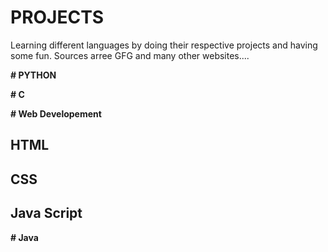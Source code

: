 # PROJECTS
 Learning different languages by doing their respective projects and having some fun. Sources arree GFG and many other websites....

**# PYTHON**



**# C**



**# Web Developement**
  
  ## HTML
  ## CSS
  ## Java Script

**# Java**

